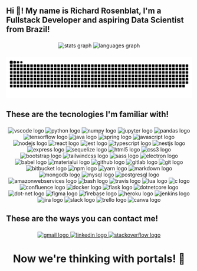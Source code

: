 <h2 align="left">Hi 👋! My name is Richard Rosenblat, I'm a Fullstack Developer and aspiring Data Scientist from Brazil!</h2>

###

<div align="center">
  <img src="https://github-readme-stats.vercel.app/api?hide_title=false&hide_rank=false&show_icons=true&include_all_commits=true&count_private=true&disable_animations=false&theme=default&locale=en&hide_border=false&custom_title=My%20GitHub%20Stats&username=RichardRosenblat" height="150" alt="stats graph"  />
  <img src="https://github-readme-stats.vercel.app/api/top-langs?locale=en&hide_title=false&layout=compact&card_width=320&langs_count=5&theme=default&hide_border=false&custom_title=My%20Favorite%20Languages&username=RichardRosenblat" height="150" alt="languages graph"  />
</div>

###
<div align="center">
<img src="https://raw.githubusercontent.com/RichardRosenblat/RichardRosenblat/output/snake.svg" alt="Snake animation" />
</div>

###

<h2>These are the tecnologies I'm familiar with!</h2>

###
<div align="center">
<img src="https://cdn.jsdelivr.net/gh/devicons/devicon/icons/vscode/vscode-original.svg" height="30" width="42" alt="vscode logo"  />
<img src="https://cdn.jsdelivr.net/gh/devicons/devicon/icons/python/python-original.svg" height="30" width="42" alt="python logo"  />
<img src="https://cdn.jsdelivr.net/gh/devicons/devicon/icons/numpy/numpy-original.svg" height="30" width="42" alt="numpy logo"  />
<img src="https://cdn.jsdelivr.net/gh/devicons/devicon/icons/jupyter/jupyter-original.svg" height="30" width="42" alt="jupyter logo"  />
<img src="https://cdn.jsdelivr.net/gh/devicons/devicon/icons/pandas/pandas-original.svg" height="30" width="42" alt="pandas logo"  />
<img src="https://cdn.jsdelivr.net/gh/devicons/devicon/icons/tensorflow/tensorflow-original.svg" height="30" width="42" alt="tensorflow logo"  />
<img src="https://cdn.jsdelivr.net/gh/devicons/devicon/icons/java/java-original.svg" height="30" width="42" alt="java logo"  />
<img src="https://cdn.jsdelivr.net/gh/devicons/devicon/icons/spring/spring-original.svg" height="30" width="42" alt="spring logo"  />
<img src="https://cdn.jsdelivr.net/gh/devicons/devicon/icons/javascript/javascript-original.svg" height="30" width="42" alt="javascript logo"  />
<img src="https://cdn.jsdelivr.net/gh/devicons/devicon/icons/nodejs/nodejs-original.svg" height="30" width="42" alt="nodejs logo"  />
<img src="https://cdn.jsdelivr.net/gh/devicons/devicon/icons/react/react-original.svg" height="30" width="42" alt="react logo"  />
<img src="https://cdn.jsdelivr.net/gh/devicons/devicon/icons/jest/jest-plain.svg" height="30" width="42" alt="jest logo"  />
<img src="https://cdn.jsdelivr.net/gh/devicons/devicon/icons/typescript/typescript-original.svg" height="30" width="42" alt="typescript logo"  />
<img src="https://cdn.jsdelivr.net/gh/devicons/devicon/icons/nestjs/nestjs-plain.svg" height="30" width="42" alt="nestjs logo"  />
<img src="https://cdn.jsdelivr.net/gh/devicons/devicon/icons/express/express-original.svg" height="30" width="42" alt="express logo"  />
<img src="https://cdn.jsdelivr.net/gh/devicons/devicon/icons/sequelize/sequelize-original.svg" height="30" width="42" alt="sequelize logo"  />
<img src="https://cdn.jsdelivr.net/gh/devicons/devicon/icons/html5/html5-original.svg" height="30" width="42" alt="html5 logo"  />
<img src="https://cdn.jsdelivr.net/gh/devicons/devicon/icons/css3/css3-original.svg" height="30" width="42" alt="css3 logo"  />
<img src="https://cdn.jsdelivr.net/gh/devicons/devicon/icons/bootstrap/bootstrap-original.svg" height="30" width="42" alt="bootstrap logo"  />
<img src="https://cdn.jsdelivr.net/gh/devicons/devicon/icons/tailwindcss/tailwindcss-original-wordmark.svg" height="30" width="42" alt="tailwindcss logo"  />
<img src="https://cdn.jsdelivr.net/gh/devicons/devicon/icons/sass/sass-original.svg" height="30" width="42" alt="sass logo"  />
<img src="https://cdn.jsdelivr.net/gh/devicons/devicon/icons/electron/electron-original.svg" height="30" width="42" alt="electron logo"  />
<img src="https://cdn.jsdelivr.net/gh/devicons/devicon/icons/babel/babel-original.svg" height="30" width="42" alt="babel logo"  />
<img src="https://cdn.jsdelivr.net/gh/devicons/devicon/icons/materialui/materialui-original.svg" height="30" width="42" alt="materialui logo"  />
<img src="https://cdn.jsdelivr.net/gh/devicons/devicon/icons/github/github-original.svg" height="30" width="42" alt="github logo"  />
<img src="https://cdn.jsdelivr.net/gh/devicons/devicon/icons/gitlab/gitlab-original.svg" height="30" width="42" alt="gitlab logo"  />
<img src="https://cdn.jsdelivr.net/gh/devicons/devicon/icons/git/git-original.svg" height="30" width="42" alt="git logo"  />
<img src="https://cdn.jsdelivr.net/gh/devicons/devicon/icons/bitbucket/bitbucket-original.svg" height="30" width="42" alt="bitbucket logo"  />
<img src="https://cdn.jsdelivr.net/gh/devicons/devicon/icons/npm/npm-original-wordmark.svg" height="30" width="42" alt="npm logo"  />
<img src="https://cdn.jsdelivr.net/gh/devicons/devicon/icons/yarn/yarn-original.svg" height="30" width="42" alt="yarn logo"  />
<img src="https://cdn.jsdelivr.net/gh/devicons/devicon/icons/markdown/markdown-original.svg" height="30" width="42" alt="markdown logo"  />
<img src="https://cdn.jsdelivr.net/gh/devicons/devicon/icons/mongodb/mongodb-original.svg" height="30" width="42" alt="mongodb logo"  />
<img src="https://cdn.jsdelivr.net/gh/devicons/devicon/icons/mysql/mysql-original.svg" height="30" width="42" alt="mysql logo"  />
<img src="https://cdn.jsdelivr.net/gh/devicons/devicon/icons/postgresql/postgresql-original.svg" height="30" width="42" alt="postgresql logo"  />
<img src="https://cdn.jsdelivr.net/gh/devicons/devicon/icons/amazonwebservices/amazonwebservices-original.svg" height="30" width="42" alt="amazonwebservices logo"  />
<img src="https://cdn.jsdelivr.net/gh/devicons/devicon/icons/bash/bash-original.svg" height="30" width="42" alt="bash logo"  />
<img src="https://cdn.jsdelivr.net/gh/devicons/devicon/icons/travis/travis-plain.svg" height="30" width="42" alt="travis logo"  />
<img src="https://cdn.jsdelivr.net/gh/devicons/devicon/icons/lua/lua-original.svg" height="30" width="42" alt="lua logo"  />
<img src="https://cdn.jsdelivr.net/gh/devicons/devicon/icons/c/c-original.svg" height="30" width="42" alt="c logo"  />
<img src="https://cdn.jsdelivr.net/gh/devicons/devicon/icons/confluence/confluence-original.svg" height="30" width="42" alt="confluence logo"  />
<img src="https://cdn.jsdelivr.net/gh/devicons/devicon/icons/docker/docker-original.svg" height="30" width="42" alt="docker logo"  />
<img src="https://cdn.jsdelivr.net/gh/devicons/devicon/icons/flask/flask-original.svg" height="30" width="42" alt="flask logo"  />
<img src="https://cdn.jsdelivr.net/gh/devicons/devicon/icons/dotnetcore/dotnetcore-original.svg" height="30" width="42" alt="dotnetcore logo"  />
<img src="https://cdn.jsdelivr.net/gh/devicons/devicon/icons/dot-net/dot-net-original.svg" height="30" width="42" alt="dot-net logo"  />
<img src="https://cdn.jsdelivr.net/gh/devicons/devicon/icons/figma/figma-original.svg" height="30" width="42" alt="figma logo"  />
<img src="https://cdn.jsdelivr.net/gh/devicons/devicon/icons/firebase/firebase-plain.svg" height="30" width="42" alt="firebase logo"  />
<img src="https://cdn.jsdelivr.net/gh/devicons/devicon/icons/heroku/heroku-original.svg" height="30" width="42" alt="heroku logo"  />
<img src="https://cdn.jsdelivr.net/gh/devicons/devicon/icons/jenkins/jenkins-line.svg" height="30" width="42" alt="jenkins logo"  />
<img src="https://cdn.jsdelivr.net/gh/devicons/devicon/icons/jira/jira-original.svg" height="30" width="42" alt="jira logo"  />
<img src="https://cdn.jsdelivr.net/gh/devicons/devicon/icons/slack/slack-original.svg" height="30" width="42" alt="slack logo"  />
<img src="https://cdn.jsdelivr.net/gh/devicons/devicon/icons/trello/trello-plain.svg" height="30" width="42" alt="trello logo"  />
<img src="https://cdn.jsdelivr.net/gh/devicons/devicon/icons/canva/canva-original.svg" height="30" width="42" alt="canva logo"  />
</div>

###

<h2>These are the ways you can contact me!</h2>

###

<div align="center">
  <a href="mailto:rosenblatr@gmail.com" target="_blank">
    <img src="https://img.shields.io/static/v1?message=Gmail&logo=gmail&label=&color=D14836&logoColor=white&labelColor=&style=for-the-badge" height="35" alt="gmail logo"  />
  </a>
  <a href="https://www.linkedin.com/in/richard-rosenblat/" target="_blank">
    <img src="https://img.shields.io/static/v1?message=LinkedIn&logo=linkedin&label=&color=0077B5&logoColor=white&labelColor=&style=for-the-badge" height="35" alt="linkedin logo"  />
  </a>
  <a href="https://stackoverflow.com/users/18052970/richard-rosenblat" target="_blank">
    <img src="https://img.shields.io/static/v1?message=Stackoverflow&logo=stackoverflow&label=&color=FE7A16&logoColor=white&labelColor=&style=for-the-badge" height="35" alt="stackoverflow logo"  />
  </a>
</div>

<div align="center">
  <h1>
    Now we're thinking with portals!  👾 
  </h1>
</div>
